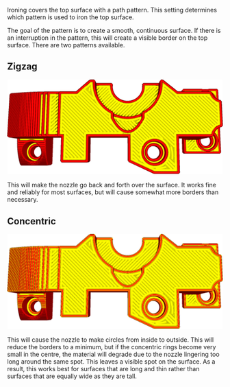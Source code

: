 Ironing covers the top surface with a path pattern. This setting determines which pattern is used to iron the top surface.

The goal of the pattern is to create a smooth, continuous surface. If there is an interruption in the pattern, this will create a visible border on the top surface. There are two patterns available.

Zigzag
----
![Zigzag ironing pattern](../images/ironing_enabled_enabled.png)

This will make the nozzle go back and forth over the surface. It works fine and reliably for most surfaces, but will cause somewhat more borders than necessary.

Concentric
----
![Concentric ironing pattern](../images/ironing_pattern.png)

This will cause the nozzle to make circles from inside to outside. This will reduce the borders to a minimum, but if the concentric rings become very small in the centre, the material will degrade due to the nozzle lingering too long around the same spot. This leaves a visible spot on the surface. As a result, this works best for surfaces that are long and thin rather than surfaces that are equally wide as they are tall.